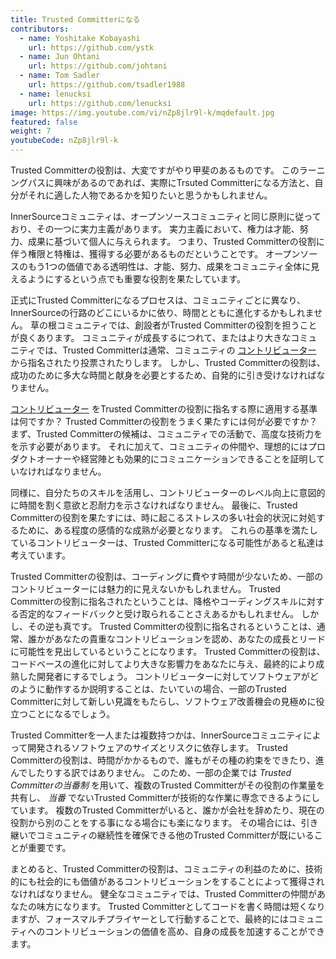 ```yaml
---
title: Trusted Committerになる
contributors:
  - name: Yoshitake Kobayashi
    url: https://github.com/ystk
  - name: Jun Ohtani
    url: https://github.com/johtani
  - name: Tom Sadler
    url: https://github.com/tsadler1988
  - name: lenucksi
    url: https://github.com/lenucksi
image: https://img.youtube.com/vi/nZp8jlr9l-k/mqdefault.jpg
featured: false
weight: 7
youtubeCode: nZp8jlr9l-k
---
```

<div class="paragraph">
<p>Trusted Committerの役割は、大変ですがやり甲斐のあるものです。
このラーニングパスに興味があるのであれば、実際にTrsuted Committerになる方法と、自分がそれに適した人物であるかを知りたいと思うかもしれません。</p>
</div>
<div class="paragraph">
<p>InnerSourceコミュニティは、オープンソースコミュニティと同じ原則に従っており、その一つに実力主義があります。
実力主義において、権力は才能、努力、成果に基づいて個人に与えられます。
つまり、Trusted Committerの役割に伴う権限と特権は、獲得する必要があるものだということです。
オープンソースのもう1つの価値である透明性は、才能、努力、成果をコミュニティ全体に見えるようにするという点でも重要な役割を果たしています。</p>
</div>
<div class="paragraph">
<p>正式にTrusted Committerになるプロセスは、コミュニティごとに異なり、InnerSourceの行路のどこにいるかに依り、時間とともに進化するかもしれません。
草の根コミュニティでは、創設者がTrusted Committerの役割を担うことが良くあります。
コミュニティが成長するにつれて、またはより大きなコミュニティでは、Trusted Committerは通常、コミュニティの <a href="https://innersourcecommons.org/ja/learn/learning-path/contributor">コントリビューター</a> から指名されたり投票されたりします。
しかし、Trusted Committerの役割は、成功のために多大な時間と献身を必要とするため、自発的に引き受けなければなりません。</p>
</div>
<div class="paragraph">
<p><a href="https://innersourcecommons.org/ja/learn/learning-path/contributor">コントリビューター</a> をTrusted Committerの役割に指名する際に適用する基準は何ですか？
Trusted Committerの役割をうまく果たすには何が必要ですか？
まず、Trusted Committerの候補は、コミュニティでの活動で、高度な技術力をを示す必要があります。
それに加えて、コミュニティの仲間や、理想的にはプロダクトオーナーや経営陣とも効果的にコミュニケーションできることを証明していなければなりません。</p>
</div>
<div class="paragraph">
<p>同様に、自分たちのスキルを活用し、コントリビューターのレベル向上に意図的に時間を割く意欲と忍耐力を示さなければなりません。
最後に、Trusted Committerの役割を果たすには、時に起こるストレスの多い社会的状況に対処するために、ある程度の感情的な成熟が必要となります。
これらの基準を満たしているコントリビューターは、Trusted Committerになる可能性があると私達は考えています。</p>
</div>
<div class="paragraph">
<p>Trusted Committerの役割は、コーディングに費やす時間が少ないため、一部のコントリビューターには魅力的に見えないかもしれません。
Trusted Committerの役割に指名されたということは、降格やコーディングスキルに対する否定的なフィードバックと受け取られることさえあるかもしれません。
しかし、その逆も真です。
Trusted Committerの役割に指名されるということは、通常、誰かがあなたの貴重なコントリビューションを認め、あなたの成長とリードに可能性を見出しているということになります。
Trusted Committerの役割は、コードベースの進化に対してより大きな影響力をあなたに与え、最終的により成熟した開発者にするでしょう。
コントリビューターに対してソフトウェアがどのように動作するか説明することは、たいていの場合、一部のTrusted Committerに対して新しい見識をもたらし、ソフトウェア改善機会の見極めに役立つことになるでしょう。</p>
</div>
<div class="paragraph">
<p>Trusted Committerを一人または複数持つかは、InnerSourceコミュニティによって開発されるソフトウェアのサイズとリスクに依存します。
Trusted Committerの役割は、時間がかかるもので、誰もがその種の約束をできたり、進んでしたりする訳ではありません。
このため、一部の企業では <em>Trusted Committerの当番制</em> を用いて、複数のTrusted Committerがその役割の作業量を共有し、 <em>当番</em> でないTrusted Committerが技術的な作業に専念できるようにしています。
複数のTrusted Committerがいると、誰かが会社を辞めたり、現在の役割から別のことをする事になる場合にも楽になります。
その場合には、引き継いでコミュニティの継続性を確保できる他のTrusted Committerが既にいることが重要です。</p>
</div>
<div class="paragraph">
<p>まとめると、Trusted Committerの役割は、コミュニティの利益のために、技術的にも社会的にも価値があるコントリビューションをすることによって獲得されなければなりません。
健全なコミュニティでは、Trusted Committerの仲間があなたの味方になります。
Trusted Committerとしてコードを書く時間は短くなりますが、フォースマルチプライヤーとして行動することで、最終的にはコミュニティへのコントリビューションの価値を高め、自身の成長を加速することができます。</p>
</div>
<!--- This file autogenerated from https://github.com/InnerSourceCommons/InnerSourceLearningPath/blob/main/scripts -->